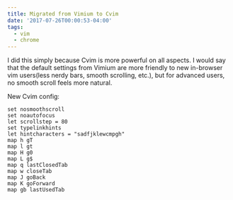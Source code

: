 ```yaml
---
title: Migrated from Vimium to Cvim
date: '2017-07-26T00:00:53-04:00'
tags:
  - vim
  - chrome
---
```

I did this simply because Cvim is more powerful on all aspects. I would say that the default settings from Vimium are more friendly to new in-browser vim users(less nerdy bars, smooth scrolling, etc.), but for advanced users, no smooth scroll feels more natural.

New Cvim config:
```
set nosmoothscroll
set noautofocus
let scrollstep = 80
set typelinkhints
let hintcharacters = "sadfjklewcmpgh"
map h gT
map l gt
map H g0
map L g$
map q lastClosedTab
map w closeTab
map J goBack
map K goForward
map gb lastUsedTab
```
